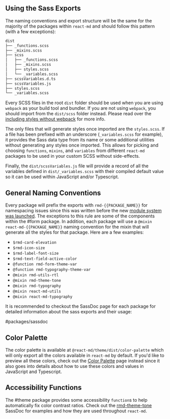 ## Using the Sass Exports

The naming conventions and export structure will be the same for the majority of
the packages within `react-md` and should follow this pattern (with a few
exceptions):

```sh
dist
├── _functions.scss
├── _mixins.scss
├── scss
│   ├── _functions.scss
│   ├── _mixins.scss
│   ├── styles.scss
│   └── _variables.scss
├── scssVariables.d.ts
├── scssVariables.js
├── styles.scss
└── _variables.scss
```

Every SCSS files in the root `dist` folder should be used when you are using
`webpack` as your build tool and bundler. If you are not using `webpack`, you
should import from the `dist/scss` folder instead. Please read over the
[including styles without webpack] for more info.

The only files that will generate styles once imported are the `styles.scss`. If
a file has been prefixed with an underscore (`_variables.scss` for example), it
provides the Sass data type from its name or some additional utilities without
generating any styles once imported. This allows for picking and choosing
`functions`, `mixins`, and `variables` from different `react-md` packages to be
used in your custom SCSS without side-effects.

Finally, the `dist/scssVariables.js` file will provide a record of all the
variables defined in `dist/_variables.scss` with their compiled default value so
it can be used within JavaScript and/or Typescript.

## General Naming Conventions

Every package will prefix the exports with `rmd-{{PACKAGE_NAME}}` for
namespacing issues since this was written before the new [module system was
launched]. The exceptions to this rule are some of the components within the
#form package. In addition, each package will use a
`@mixin react-md-{{PACKAGE_NAME}}` naming convention for the mixin that will
generate all the styles for that package. Here are a few examples:

- `$rmd-card-elevation`
- `$rmd-icon-size`
- `$rmd-label-font-size`
- `$rmd-text-field-active-color`
- `@function rmd-form-theme-var`
- `@function rmd-typography-theme-var`
- `@mixin rmd-utils-rtl`
- `@mixin rmd-theme-tone`
- `@mixin rmd-typography`
- `@mixin react-md-utils`
- `@mixin react-md-typography`

It is recommended to checkout the SassDoc page for each package for detailed
information about the sass exports and their usage:

#packages/sassdoc

## Color Palette

The color palette is available at `@react-md/theme/dist/color-palette` which
will only export all the colors available in `react-md` by default. If you'd
like to preview all these colors, check out the [Color Palette] page instead
since it also goes into details about how to use these colors and values in
JavaScript and Typescript.

## Accessibility Functions

The #theme package provides some accessibility `function`s to help automatically
fix color contrast ratios. Check out the [rmd-theme-tone] SassDoc for examples
and how they are used throughout `react-md`.

[color palette]: /colors-and-theming/color-palette
[including styles without webpack]: /guides/including-styles-without-webpack
[module system was launched]:
  https://sass-lang.com/blog/the-module-system-is-launched
[rmd-theme-tone]: /packages/theme/sassdoc#theme-function-rmd-theme-tone
